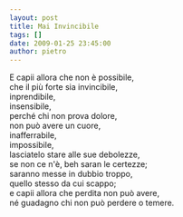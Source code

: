 ```yaml
---
layout: post
title: Mai Invincibile
tags: []
date: 2009-01-25 23:45:00
author: pietro
---
```

E capii allora che non è possibile,<br/>che il più forte sia invincibile,<br/>inprendibile,<br/>insensibile,<br/>perché chi non prova dolore,<br/>non può avere un cuore,<br/>inafferrabile,<br/>impossibile,<br/>lasciatelo stare alle sue debolezze,<br/>se non ce n'è, beh saran le certezze;<br/>saranno messe in dubbio troppo,<br/>quello stesso da cui scappo;<br/>e capii allora che perdita non può avere,<br/>né guadagno chi non può perdere o temere.
